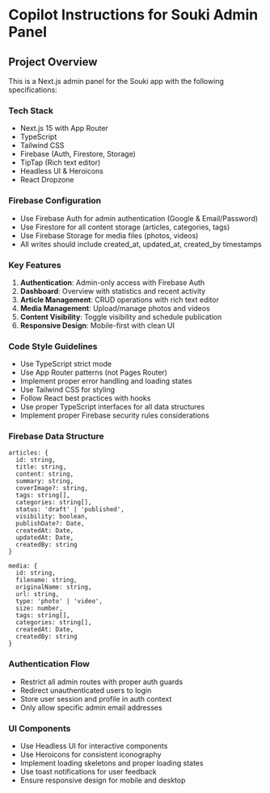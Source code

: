 # Copilot Instructions for Souki Admin Panel

<!-- Use this file to provide workspace-specific custom instructions to Copilot. For more details, visit https://code.visualstudio.com/docs/copilot/copilot-customization#_use-a-githubcopilotinstructionsmd-file -->

## Project Overview
This is a Next.js admin panel for the Souki app with the following specifications:

### Tech Stack
- Next.js 15 with App Router
- TypeScript
- Tailwind CSS
- Firebase (Auth, Firestore, Storage)
- TipTap (Rich text editor)
- Headless UI & Heroicons
- React Dropzone

### Firebase Configuration
- Use Firebase Auth for admin authentication (Google & Email/Password)
- Use Firestore for all content storage (articles, categories, tags)
- Use Firebase Storage for media files (photos, videos)
- All writes should include created_at, updated_at, created_by timestamps

### Key Features
1. **Authentication**: Admin-only access with Firebase Auth
2. **Dashboard**: Overview with statistics and recent activity
3. **Article Management**: CRUD operations with rich text editor
4. **Media Management**: Upload/manage photos and videos
5. **Content Visibility**: Toggle visibility and schedule publication
6. **Responsive Design**: Mobile-first with clean UI

### Code Style Guidelines
- Use TypeScript strict mode
- Use App Router patterns (not Pages Router)
- Implement proper error handling and loading states
- Use Tailwind CSS for styling
- Follow React best practices with hooks
- Use proper TypeScript interfaces for all data structures
- Implement proper Firebase security rules considerations

### Firebase Data Structure
```
articles: {
  id: string,
  title: string,
  content: string,
  summary: string,
  coverImage?: string,
  tags: string[],
  categories: string[],
  status: 'draft' | 'published',
  visibility: boolean,
  publishDate?: Date,
  createdAt: Date,
  updatedAt: Date,
  createdBy: string
}

media: {
  id: string,
  filename: string,
  originalName: string,
  url: string,
  type: 'photo' | 'video',
  size: number,
  tags: string[],
  categories: string[],
  createdAt: Date,
  createdBy: string
}
```

### Authentication Flow
- Restrict all admin routes with proper auth guards
- Redirect unauthenticated users to login
- Store user session and profile in auth context
- Only allow specific admin email addresses

### UI Components
- Use Headless UI for interactive components
- Use Heroicons for consistent iconography
- Implement loading skeletons and proper loading states
- Use toast notifications for user feedback
- Ensure responsive design for mobile and desktop
